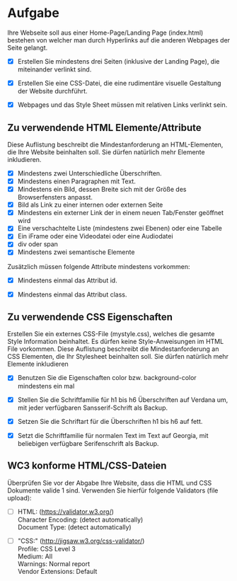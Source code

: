 # Aufgabe

Ihre Webseite soll aus einer Home-Page/Landing Page (index.html) bestehen von welcher man durch Hyperlinks auf die anderen Webpages der Seite gelangt.

- [x] Erstellen Sie mindestens drei Seiten (inklusive der Landing Page), die miteinander verlinkt sind.
- [x] Erstellen Sie eine CSS-Datei, die eine rudimentäre visuelle Gestaltung der Website durchführt.
- [x] Webpages und das Style Sheet müssen mit relativen Links verlinkt sein.


## Zu verwendende HTML Elemente/Attribute

Diese Auflistung beschreibt die Mindestanforderung an HTML-Elementen, die Ihre Website beinhalten soll. Sie dürfen natürlich mehr Elemente inkludieren.

- [x] Mindestens zwei Unterschiedliche Überschriften.
- [x] Mindestens einen Paragraphen mit Text.
- [x] Mindestens ein Bild, dessen Breite sich mit der Größe des Browserfensters anpasst.
- [x] Bild als Link zu einer internen oder externen Seite
- [x] Mindestens ein externer Link der in einem neuen Tab/Fenster geöffnet wird
- [x] Eine verschachtelte Liste (mindestens zwei Ebenen) oder eine Tabelle
- [x] Ein iFrame oder eine Videodatei oder eine Audiodatei
- [x] div oder span
- [x] Mindestens zwei semantische Elemente

Zusätzlich müssen folgende Attribute mindestens vorkommen:
- [x] Mindestens einmal das Attribut id.
- [x] Mindestens einmal das Attribut class.


## Zu verwendende CSS Eigenschaften

Erstellen Sie ein externes CSS-File (mystyle.css), welches die gesamte Style Information beinhaltet.
Es dürfen keine Style-Anweisungen im HTML File vorkommen. Diese Auflistung beschreibt die Mindestanforderung an CSS Elementen, die Ihr Stylesheet beinhalten soll. Sie dürfen natürlich mehr Elemente inkludieren

- [x] Benutzen Sie die Eigenschaften color bzw. background-color mindestens ein mal
- [x] Stellen Sie die Schriftfamilie für h1 bis h6 Überschriften auf Verdana um, mit jeder verfügbaren Sansserif-Schrift als Backup.
- [x] Setzen Sie die Schriftart für die Überschriften h1 bis h6 auf fett.
- [x] Setzt die Schriftfamilie für normalen Text im Text auf Georgia, mit beliebigen verfügbare Serifenschrift als Backup.


## WC3 konforme HTML/CSS-Dateien

Überprüfen Sie vor der Abgabe Ihre Website, dass die HTML und CSS Dokumente valide 1 sind.
Verwenden Sie hierfür folgende Validators (file upload):
- [ ] HTML: (https://validator.w3.org/)  
Character Encoding: (detect automatically)\
Document Type: (detect automatically)

- [ ] "CSS:" (http://jigsaw.w3.org/css-validator/)  
Profile: CSS Level 3\
Medium: All\
Warnings: Normal report\
Vendor Extensions: Default
